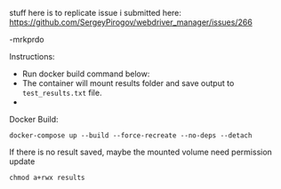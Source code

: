 stuff here is to replicate issue i submitted here:
https://github.com/SergeyPirogov/webdriver_manager/issues/266

-mrkprdo

Instructions:
- Run docker build command below:
- The container will mount results folder and save output to `test_results.txt` file.
-

Docker Build:
```
docker-compose up --build --force-recreate --no-deps --detach
```

If there is no result saved, maybe the mounted volume need permission update
```
chmod a+rwx results
```